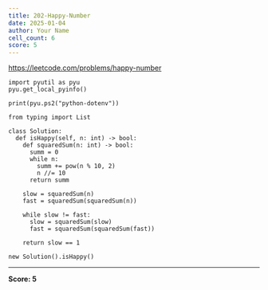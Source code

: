 ```yaml
---
title: 202-Happy-Number
date: 2025-01-04
author: Your Name
cell_count: 6
score: 5
---
```


https://leetcode.com/problems/happy-number


```
import pyutil as pyu
pyu.get_local_pyinfo()
```


```
print(pyu.ps2("python-dotenv"))
```


```
from typing import List
```


```
class Solution:
  def isHappy(self, n: int) -> bool:
    def squaredSum(n: int) -> bool:
      summ = 0
      while n:
        summ += pow(n % 10, 2)
        n //= 10
      return summ

    slow = squaredSum(n)
    fast = squaredSum(squaredSum(n))

    while slow != fast:
      slow = squaredSum(slow)
      fast = squaredSum(squaredSum(fast))

    return slow == 1
```


```
new Solution().isHappy()
```


---
**Score: 5**